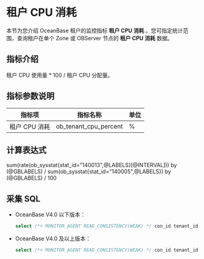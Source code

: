 # 租户 CPU 消耗

本节为您介绍 OceanBase 租户的监控指标 **租户 CPU 消耗** 。您可指定统计范围，查询租户在单个 Zone 或 OBServer 节点的 **租户 CPU 消耗** 数据。

## 指标介绍

租户 CPU 使用量 * 100 / 租户 CPU 分配量。

## 指标参数说明

| **指标项** |    **指标名称**    | **单位** |
|---------|----------------|--------|
| 租户 CPU 消耗       | ob_tenant_cpu_percent | %      |

## 计算表达式

sum(rate(ob_sysstat{stat_id="140013",@LABELS}[@INTERVAL])) by (@GBLABELS) / sum(ob_sysstat{stat_id="140005",@LABELS}) by (@GBLABELS) / 100

## 采集 SQL

* OceanBase V4.0 以下版本：

  ```sql
  select /*+ MONITOR_AGENT READ_CONSISTENCY(WEAK) */ con_id tenant_id, stat_id, value from v$sysstat where stat_id IN (140005, 140013) and (con_id > 1000 or con_id = 1) and class < 1000

* OceanBase V4.0 及以上版本：

  ```sql
  select /*+ MONITOR_AGENT READ_CONSISTENCY(WEAK) */ con_id tenant_id, stat_id, value from v$sysstat where stat_id IN (140005, 140013) and (con_id > 1000 or con_id = 1) and class < 1000
  ```
